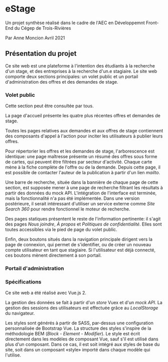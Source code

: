 # eStage

Un projet synthèse réalisé dans le cadre de l'AEC en Développemnt Front-End du Cégep de Trois-Rivières

Par Anne Moncion
Avril 2021

## Présentation du projet

Ce site web est une plateforme à l'intention des étudiants à la recherche d'un stage, et des entreprises à la recherche d'un.e stagiaire. Le site web comporte deux sections principales: un volet public et un portail d'administration des offres et des demandes de stage.

### Volet public

Cette section peut être consultée par tous.

La page d'accueil présente les quatre plus récentes offres et demandes de stage.

Toutes les pages relatives aux demandes et aux offres de stage contiennent des composants d'appel à l'action pour inciter les utilisateurs à publier leurs offres.

Pour répertorier les offres et les demandes de stage, l'arborescence est identique: une page maîtresse présente un résumé des offres sous forme de cartes, qui peuvent être filtrées par secteur d'activité. Chaque carte mène à la fiche complète de l'offre ou de la demande. Depuis cette page, il est possible de contacter l'auteur de la publication à partir d'un lien *mailto*.

Une barre de recherche, située dans la bannière de chaque page de cette section, est supposée mener à une page de recherche filtrant les résultats à partir des données du mock API. L'intégration de l'interface est terminée, mais la fonctionnalité n'a pas été implémentée. Dans une version postérieure, il serait intéressant d'utiliser un service externe comme *Site Search 360* pour rendre fonctionnel le moteur de recherche.

Des pages statiques présentent le reste de l'information pertinente: il s'agit des pages *Nous joindre*, *À propos* et *Politiques de confidentialité*. Elles sont toutes accessibles via le pied de page du volet public.

Enfin, deux boutons situés dans la navigation principale dirigent vers la page de connexion, qui permet de s'identifier, ou de créer un nouveau compte utilisateur en tant que stagiaire. Si l'utilisateur est déjà connecté, ces boutons mènent directement à son portail.

### Portail d'administration



### Spécifications

Ce site web a été réalisé avec Vue.js 2.

La gestion des données se fait à partir d'un *store* Vuex et d'un *mock API*. La gestion des sessions des utilisateurs est effectuée grâce au *LocalStorage* du navigateur.

Les styles sont générés à partir de SASS, par-dessus une configuration personnalisée de Bootstrap Vue.
La structure des styles s'inspire de la méthodologie BEM (*Block - Element - Modifier*). Le style est écrit directement dans les modèles de composant Vue, sauf s'il est utilisé dans plus d'un composant. Dans ce cas, il est soit intégré aux styles de base du site, soit dans un composant «style» importé dans chaque modèle qui l'utilise.
